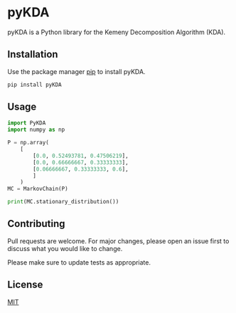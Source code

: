 # pyKDA

pyKDA is a Python library for the Kemeny Decomposition Algorithm (KDA).

## Installation

Use the package manager [pip](https://pip.pypa.io/en/stable/) to install pyKDA.

```bash
pip install pyKDA
```

## Usage

```python
import PyKDA
import numpy as np

P = np.array(
    [
        [0.0, 0.52493781, 0.47506219],
        [0.0, 0.66666667, 0.33333333],
        [0.06666667, 0.33333333, 0.6],
        ]
    )
MC = MarkovChain(P)

print(MC.stationary_distribution())
```

## Contributing

Pull requests are welcome. For major changes, please open an issue first
to discuss what you would like to change.

Please make sure to update tests as appropriate.

## License

[MIT](https://choosealicense.com/licenses/mit/)
